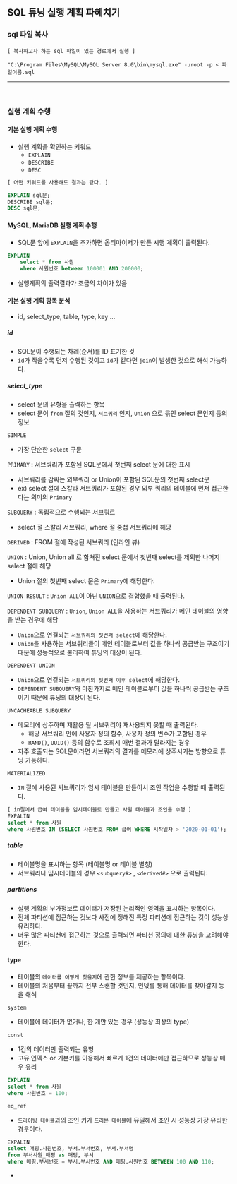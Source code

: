 ## SQL 튜닝 실행 계획 파헤치기
	
### sql 파일 복사
```
[ 복사하고자 하는 sql 파일이 있는 경로에서 실행 ]

"C:\Program Files\MySQL\MySQL Server 8.0\bin\mysql.exe" -uroot -p < 파일이름.sql
```

***
<br>

### 실행 계획 수행

#### 기본 실행 계획 수행
- 실행 계획을 확인하는 키워드
  - `EXPLAIN`
  - `DESCRIBE`
  - `DESC`
```sql
[ 어떤 키워드를 사용해도 결과는 같다. ]

EXPLAIN sql문;
DESCRIBE sql문;
DESC sql문;
``` 

#### MySQL, MariaDB 실행 계획 수행
- SQL문 앞에 `EXPLAIN`을 추가하면 옵티마이저가 만든 시행 계획이 출력된다.
```sql
EXPLAIN
	select * from 사원
	where 사원번호 between 100001 AND 200000;
```
- 실행계획의 출력결과가 조금의 차이가 있음

#### 기본 실행 계획 항목 분석
- id, select_type, table, type, key ...

##### id
- SQL문이 수행되는 차례(순서)를 ID 표기한 것
- `id`가 작을수록 먼저 수행된 것이고 `id`가 같다면 `join`이 발생한 것으로 해석 가능하다.

##### select_type
- select 문의 유형을 출력하는 항목
- select 문이 `from` 절의 것인지, `서브쿼리` 인지, `Union` 으로 묶인 select 문인지 등의 정보

`SIMPLE` 
- 가장 단순한 `select` 구문

`PRIMARY` : 서브쿼리가 포함된 SQL문에서 첫번째 select 문에 대한 표시
- 서브쿼리를 감싸는 외부쿼리 or Union이 포함된 SQL문의 첫번째 select문
- ex) select 절에 스칼라 서브쿼리가 포함된 경우 외부 쿼리의 테이블에 먼저 접근한다는 의미의 `Primary`

`SUBQUERY` : 독립적으로 수행되는 서브쿼르
- select 절 스칼라 서브쿼리, where 절 중첩 서브쿼리에 해당

`DERIVED` : FROM 절에 작성된 서브쿼리 (인라인 뷰)

`UNION` : Union, Union all 로 합쳐진 select 문에서 첫번째 select를 제외한 나머지 select 절에 해당
- Union 절의 첫번째 select 문은 `Primary`에 해당한다.

`UNION RESULT` : `Union ALL`이 아닌 `UNION`으로 결합했을 때 출력된다.

`DEPENDENT SUBQUERY` : `Union`, `Union ALL`을 사용하는 서브쿼리가 메인 테이블의 영향을 받는 경우에 해당
- `Union`으로 연결되는 `서브쿼리의 첫번째 select`에 해당한다.
- `Union`을 사용하는 서브쿼리들이 메인 테이블로부터 값을 하나씩 공급받는 구조이기 때문에 성능적으로 불리하여 튜닝의 대상이 된다.

`DEPENDENT UNION`  
- `Union`으로 연결되는 `서브쿼리의 첫번째 이후 select`에 해당한다.
- `DEPENDENT SUBQUERY`와 마찬가지로 메인 테이블로부터 값을 하나씩 공급받는 구조이기 때문에 튜닝의 대상이 된다.

`UNCACHEABLE SUBQUERY`
- 메모리에 상주하며 재활용 될 서브쿼리야 재사용되지 못할 때 출력된다.
  - 해당 서브쿼리 안에 사용자 정의 함수, 사용자 정의 변수가 포함된 경우
  - `RAND()`, `UUID()` 등의 함수로 조회시 매번 결과가 달라지는 경우
- 자주 호출되는 SQL문이라면 서브쿼리의 결과를 메모리에 상주시키는 방향으로 튜닝 가능하다.

`MATERIALIZED`
- `IN` 절에 사용된 서브쿼리가 임시 테이블을 만들어서 조인 작업을 수행할 때 출력된다.
```sql
[ in절에서 급여 테이블을 임시테이블로 만들고 사원 테이블과 조인을 수행 ]
EXPALIN
select * from 사원
where 사원번호 IN (SELECT 사원번호 FROM 급여 WHERE 시작일자 > '2020-01-01');
```  

##### table
- 테이블명을 표시하는 항목 (테이블명 or 테이블 별칭)
- 서브쿼리나 임시테이블의 경우 `<subquery#>` , `<derived#>` 으로 출력된다.

##### partitions
- 실행 계획의 부가정보로 데이터가 저장된 논리적인 영역을 표시하는 항목이다.
- 전체 파티션에 접근하는 것보다 사전에 정해진 특정 파티션에 접근하는 것이 성능상 유리하다.
- 너무 많은 파티션에 접근하는 것으로 출력되면 파티션 정의에 대한 튜닝을 고려해야 한다.

#### type
- 테이블의 `데이터를 어떻게 찾을지`에 관한 정보를 제공하는 항목이다.
- 테이블의 처음부터 끝까지 전부 스캔할 것인지, 인덳를 통해 데이터를 찾아갈지 등을 해석

`system`
- 테이블에 데이터가 없거나, 한 개만 있는 경우 (성능상 최상의 type)

`const`
- 1건의 데이터만 출력되는 유형
- 고유 인덱스 or 기본키를 이용해서 빠르게 1건의 데이터에만 접근하므로 성능상 매우 유리
```sql
EXPLAIN
select * from 사원
where 사원번호 = 100;
```

`eq_ref`
- `드라이빙 테이블`과의 조인 키가 `드리븐 테이블`에 유일해서 조인 시 성능상 가장 유리한 경우이다.
```sql
EXPALIN
select 매핑.사원번호, 부서.부서번호, 부서.부서명
from 부서사원_매핑 as 매핑, 부서
where 매핑.부서번호 = 부서.부서번호 AND 매핑.사원번호 BETWEEN 100 AND 110;
```
- 